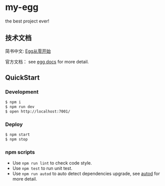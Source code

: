# my-egg

the best project ever!

## 技术文档
简书中文: [Egg从零开始](https://www.jianshu.com/p/84dee1affc2b)

官方文档： see [egg docs][egg] for more detail.

## QuickStart
### Development

```bash
$ npm i
$ npm run dev
$ open http://localhost:7001/
```

### Deploy

```bash
$ npm start
$ npm stop
```

### npm scripts

- Use `npm run lint` to check code style.
- Use `npm test` to run unit test.
- Use `npm run autod` to auto detect dependencies upgrade, see [autod](https://www.npmjs.com/package/autod) for more detail.


[egg]: https://eggjs.org